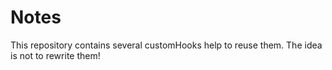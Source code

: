 # Notes

This repository contains several customHooks help to reuse them.
The idea is not to rewrite them!  


